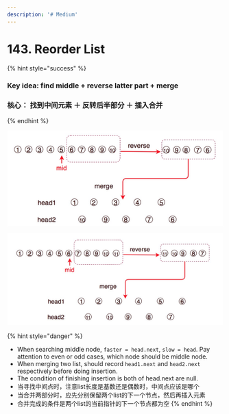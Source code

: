 ```yaml
---
description: '# Medium'
---
```


# 143. Reorder List

{% hint style="success" %}
### Key idea: find middle + reverse latter part + merge

### 核心： 找到中间元素 ＋ 反转后半部分 ＋ 插入合并
{% endhint %}

![length of list is even](.gitbook/assets/5.jpg)

![length of list is odd](.gitbook/assets/6.jpg)

{% hint style="danger" %}
* When searching middle node,  `faster = head.next`, `slow = head`. Pay attention to even or odd cases, which node should be middle node.
* When merging two list, should record `head1.next` and `head2.next` respectively before doing insertion.
* The condition of finishing insertion is both of head.next are null.
* 当寻找中间点时，注意list长度是基数还是偶数时，中间点应该是哪个
* 当合并两部分时，应先分别保留两个list的下一个节点，然后再插入元素
* 合并完成的条件是两个list的当前指针的下一个节点都为空
{% endhint %}

